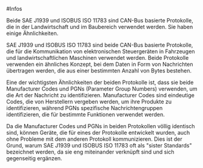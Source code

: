 #Infos

Beide SAE J1939 und ISOBUS ISO 11783 sind CAN-Bus basierte Protokolle, die in der Landwirtschaft und im Baubereich verwendet werden. Sie haben einige Ähnlichkeiten.


SAE J1939 und ISOBUS ISO 11783 sind beide CAN-Bus basierte Protokolle, die für die Kommunikation von elektronischen Steuergeräten in Fahrzeugen und landwirtschaftlichen Maschinen verwendet werden. Beide Protokolle verwenden ein ähnliches Konzept, bei dem Daten in Form von Nachrichten übertragen werden, die aus einer bestimmten Anzahl von Bytes bestehen.

Eine der wichtigsten Ähnlichkeiten der beiden Protokolle ist, dass sie beide Manufacturer Codes und PGNs (Parameter Group Numbers) verwenden, um die Art der Nachricht zu identifizieren. Manufacturer Codes sind eindeutige Codes, die von Herstellern vergeben werden, um ihre Produkte zu identifizieren, während PGNs spezifische Nachrichtengruppen identifizieren, die für bestimmte Funktionen verwendet werden.

Da die Manufacturer Codes und PGNs in beiden Protokollen völlig identisch sind, können Geräte, die für eines der Protokolle entwickelt wurden, auch ohne Probleme mit dem anderen Protokoll kommunizieren. Dies ist der Grund, warum SAE J1939 und ISOBUS ISO 11783 oft als "sister Standards" bezeichnet werden, da sie eng miteinander verknüpft sind und sich gegenseitig ergänzen.




